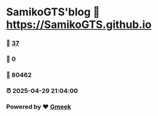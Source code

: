 # SamikoGTS'blog :link: https://SamikoGTS.github.io 
### :page_facing_up: [37](https://SamikoGTS.github.io/tag.html) 
### :speech_balloon: 0 
### :hibiscus: 80462 
### :alarm_clock: 2025-04-29 21:04:00 
### Powered by :heart: [Gmeek](https://github.com/Meekdai/Gmeek)
